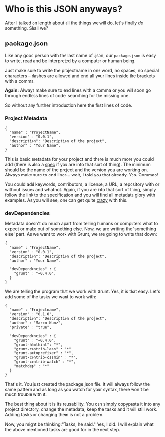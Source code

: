 # Who is this JSON anyways?

After I talked on length about all the things we will do, let's finally *do* something. Shall we?

## package.json

Like any good person with the last name of .json, our `package.json` is easy to write, read and be interpreted by a computer or human being.

Just make sure to write the projectname in one word, no spaces, no special characters – dashes are allowed and end all your lines inside the brackets with a comma.

**Again:** Always make sure to end lines with a comma or you will soon go through endless lines of code, searching for the missing one.

So without any further introduction here the first lines of code.

### Project Metadata

```
{
  "name" : "ProjectName",
  "version" : "0.0.1",
  "description": "Description of the project",
  "author" : "Your Name",
}
```

This is basic metadata for your project and there is much more you could add (there is also a [spec](https://www.npmjs.org/doc/json.html) if you are into that sort of thing). The minimum should be the name of the project and the version you are working on. Always make sure to end lines... wait, I told you that already. Yes. Commas!

You could add keywords, contributors, a license, a URL, a repository with or without issues and whatnot. Again, if you are into that sort of thing, simply follow the link to the specification and you will find all metadata glory with examples. As you will see, one can get quite [crazy](http://registry.npmjs.org/npm/latest) with this.

### devDependencies

Metadata doesn't do much apart from telling humans or computers what to expect or make out of something else. Now, we are writing the 'something else' part. As we want to work with Grunt, we are going to write that down:

```
{
  "name" : "ProjectName",
  "version" : "0.0.1",
  "description": "Description of the project",
  "author" : "Your Name",

  "devDependencies" : {
    "grunt" : "~0.4.0",
  }
}
```

We are telling the program that we work with Grunt. Yes, it is that easy. Let's add some of the tasks we want to work with:

```
{
  "name" : "Projectname",
  "version" : "0.1.0",
  "description": "Description of the project",
  "author" : "Marco Kunz",
  "private" : "true",

  "devDependencies" : {
    "grunt" : "~0.4.0",
    "grunt-htmlhint": "*",
    "grunt-contrib-less" : "*",
    "grunt-autoprefixer" : "*",
    "grunt-contrib-cssmin" : "*",
    "grunt-contrib-watch" : "*",
    "matchdep" : "*"
  }
}
```

That's it. You just created the package.json file. It will always follow the same pattern and as long as you watch for your syntax, there won't be much trouble with it.

The best thing about it is its reusability. You can simply copypasta it into any project directory, change the metadata, keep the tasks and it will still work. Adding tasks or changing them is not a problem.

Now, you might be thinking:"Tasks, he said." Yes, I did. I will explain what the above mentioned tasks are good for in the next step.